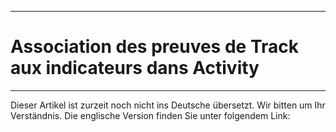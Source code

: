 ****
# Association des preuves de Track aux indicateurs dans Activity
---

Dieser Artikel ist zurzeit noch nicht ins Deutsche übersetzt. Wir bitten um Ihr Verständnis. Die englische Version finden Sie unter folgendem Link: []()





